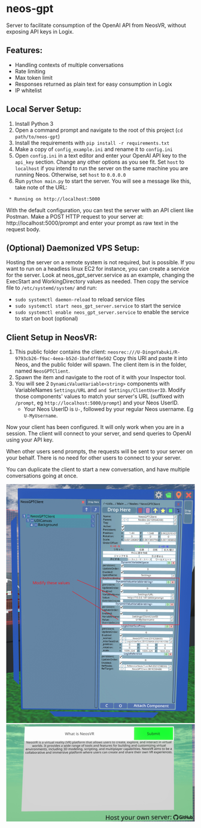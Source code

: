 # neos-gpt
Server to facilitate consumption of the OpenAI API from NeosVR, without exposing API keys in Logix.

## Features:
* Handling contexts of multiple conversations
* Rate limiting
* Max token limit
* Responses returned as plain text for easy consumption in Logix
* IP whitelist

## Local Server Setup:
1. Install Python 3
2. Open a command prompt and navigate to the root of this project (`cd path/to/neos-gpt`)
3. Install the requirements with `pip install -r requirements.txt`
4. Make a copy of `config_example.ini` and rename it to `config.ini`
5. Open `config.ini` in a text editor and enter your OpenAI API key to the `api_key` section. 
Change any other options as you see fit. Set `host` to `localhost` if you intend to run the server on the same 
machine you are running Neos. Otherwise, set `host` to `0.0.0.0`
6. Run `python main.py` to start the server. You will see a message like this, take note of the URL:
```
 * Running on http://localhost:5000
```

With the default configuration, you can test the server with an API client like Postman.
Make a POST HTTP request to your server at:
http://localhost:5000/prompt
and enter your prompt as raw text in the request body.

## (Optional) Daemonized VPS Setup:
Hosting the server on a remote system is not required, but is possible.
If you want to run on a headless linux EC2 for instance, you can create a service for the server.
Look at neos_gpt_server.service as an example, changing the ExecStart and WorkingDirectory values as needed.
Then copy the service file to `/etc/systemd/system/` and run:

* `sudo systemctl daemon-reload` to reload service files
* `sudo systemctl start neos_gpt_server.service` to start the service
* `sudo systemctl enable neos_gpt_server.service` to enable the service to start on boot (optional)

## Client Setup in NeosVR:
1. This public folder contains the client:
`neosrec:///U-DingoYabuki/R-9793cb26-f9ac-4eea-b52d-1bafdff8e502`
Copy this URI and paste it into Neos, and the public folder will spawn. 
The client item is in the folder, named `NeosGPTClient`. 
2. Spawn the item and navigate to the root of it with your Inspector tool.
3. You will see 2 `DynamicValueVariable<string>` components with VariableNames `Settings/URL` and `and Settings/ClientUserID`. Modify those components' values to match your server's URL (suffixed with `/prompt`, eg `http://localhost:5000/prompt`) and your Neos UserID.
   * Your Neos UserID is `U-`, followed by your regular Neos username. Eg `U-MyUsername`.

Now your client has been configured. 
It will only work when you are in a session. The client will connect to your server, and send queries to OpenAI using your API key. 

When other users send prompts, the requests will be sent to your server on your behalf. There is no need for other users to connect to your server.

You can duplicate the client to start a new conversation, and have multiple conversations going at once.

<img src="resources/readme/images/inspector.jpg"/>
<img src="resources/readme/images/client.jpg"/>